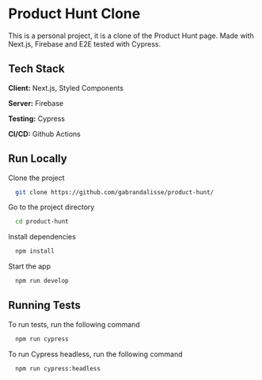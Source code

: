 
# Product Hunt Clone

This is a personal project, it is a clone of the Product Hunt page. Made with Next.js, Firebase and E2E tested with Cypress.


## Tech Stack

**Client:** Next.js, Styled Components

**Server:** Firebase

**Testing:** Cypress

**CI/CD:** Github Actions

## Run Locally

Clone the project

```bash
  git clone https://github.com/gabrandalisse/product-hunt/
```

Go to the project directory

```bash
  cd product-hunt
```

Install dependencies

```bash
  npm install
```

Start the app

```bash
  npm run develop
```


## Running Tests

To run tests, run the following command

```bash
  npm run cypress
```

To run Cypress headless, run the following command

```bash
  npm run cypress:headless
```
